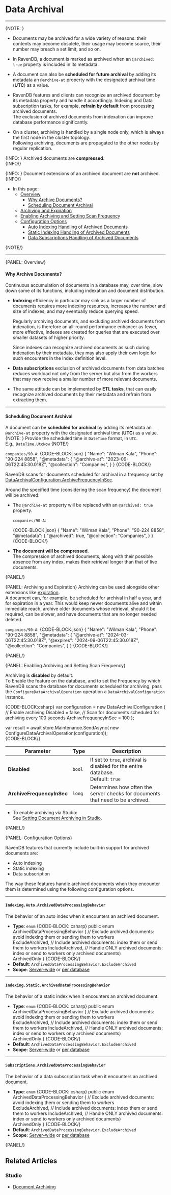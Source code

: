 ﻿# Data Archival
---

{NOTE: }

* Documents may be archived for a wide variety of reasons: their contents may become 
  obsolete, their usage may become scarce, their number may breach a set limit, and so on.  
  
* In RavenDB, a document is marked as archived when an `@archived: true` property 
  is included in its metadata.  

* A document can also be **scheduled for future archival** by adding its metadata 
  an `@archive-at` property with the designated archival time (**UTC**) as a value.  

* RavenDB features and clients can recognize an archived document by its metadata 
  property and handle it accordingly. Indexing and Data subscription tasks, 
  for example, **refrain by default** from processing archived documents.  
  The exclusion of archived documents from indexation can improve  
  database performance significantly.  

* On a cluster, archiving is handled by a single node only, which 
  is always the first node in the cluster topology.  
  Following archiving, documents are propagated to the other nodes 
  by regular replication.  

{INFO: }
Archived documents are **compressed**.  
{INFO/}

{INFO: }
Document extensions of an archived document are **not** archived.  
{INFO/}

* In this page:  
  * [Overview](../../server/extensions/archival#overview)  
     * [Why Archive Documents?](../../server/extensions/archival#why-archive-documents)  
     * [Scheduling Document Archival](../../server/extensions/archival#scheduling-document-archival)  
  * [Archiving and Expiration](../../server/extensions/archival#archiving-and-expiration)  
  * [Enabling Archiving and Setting Scan Frequency](../../server/extensions/archival#enabling-archiving-and-setting-scan-frequency)  
  * [Configuration Options](../../server/extensions/archival#configuration-options)  
     * [Auto Indexing Handling of Archived Documents](../../server/extensions/archival#section)  
     * [Static Indexing Handling of Archived Documents](../../server/extensions/archival#section-1)  
     * [Data Subscriptions Handling of Archived Documents](../../server/extensions/archival#section-2)  

{NOTE/}

---

{PANEL: Overview}

#### Why Archive Documents?

Continuous accumulation of documents in a database may, over time, slow 
down some of its functions, including indexation and document distribution.  

* **Indexing** efficiency in particular may sink as a larger number of documents 
  requires more indexing resources, increases the number and size of indexes, and 
  may eventually reduce querying speed.  
  
    Regularly archiving documents, and excluding archived documents from indexation, 
    is therefore an all-round performance enhancer as fewer, more effective, indexes 
    are created for queries that are executed over smaller datasets of higher priority.  
  
    Since indexes can recognize archived documents as such during indexation by their 
    metadata, they may also apply their own logic for such encounters in the index 
    definition level.  

* **Data subscriptions** exclusion of archived documents from data batches reduces 
  workload not only from the server but also from the workers that may now receive 
  a smaller number of more relevant documents.  

* The same attitude can be implemented by **ETL tasks**, that can easily recognize 
  archived documents by their metadata and refrain from extracting them.  

---

#### Scheduling Document Archival

A document can be **scheduled for archival** by adding its metadata an 
`@archive-at` property with the designated archival time (**UTC**) as a value.  
{NOTE: }
Provide the scheduled time in `DateTime` format, in `UTC`.  
E.g., `DateTime.UtcNow`
{NOTE/}


`companies/90-A`:
{CODE-BLOCK:json}
{
    "Name": "Wilman Kala",
    "Phone": "90-224 8858",
    "@metadata": {
        "@archive-at": "2023-09-06T22:45:30.018Z",
        "@collection": "Companies",
     }
}
{CODE-BLOCK/}

RavenDB scans for documents scheduled for archival in a frequency set by 
[DataArchivalConfiguration.ArchiveFrequencyInSec](../../server/extensions/archival#enabling-archiving-and-setting-scan-frequency).  

Around the specified time (considering the scan frequency) the document 
will be archived:  

* The `@archive-at` property will be replaced with an `@archived: true` property.  

  `companies/90-A`:
  
  {CODE-BLOCK:json}
  {
      "Name": "Wilman Kala",
      "Phone": "90-224 8858",
      "@metadata": {
          "@archived": true,
          "@collection": "Companies",
       }
  }
  {CODE-BLOCK/}

* **The document will be compressed**.  
  The compression of archived documents, along with their possible absence 
  from any index, makes their retrieval longer than that of live documents.  

{PANEL/}

{PANEL: Archiving and Expiration}
Archiving can be used alongside other extensions like [expiration](../../server/extensions/expiration).  
A document can, for example, be scheduled for archival in half a year, and 
for expiration in a year. This would keep newer documents alive and within 
immediate reach, archive older documents whose retrieval, should it be required, 
can be slower, and have documents that are no longer needed deleted.  

`companies/90-A`:
{CODE-BLOCK:json}
{
    "Name": "Wilman Kala",
    "Phone": "90-224 8858",
    "@metadata": {
        "@archive-at": "2024-03-06T22:45:30.018Z",
        "@expires": "2024-09-06T22:45:30.018Z",
        "@collection": "Companies",
     }
}
{CODE-BLOCK/}

{PANEL/}

{PANEL: Enabling Archiving and Setting Scan Frequency}

Archiving is **disabled** by default.  
To Enable the feature on the database, and to set the Frequency by which RavenDB scans 
the database for documents scheduled for archiving, pass the `ConfigureDataArchivalOperation` 
operation a `DataArchivalConfiguration` instance.  

{CODE-BLOCK:csharp}
var configuration = new DataArchivalConfiguration {
                        // Enable archiving
                        Disabled = false, 
                        // Scan for documents scheduled for archiving every 100 seconds 
                        ArchiveFrequencyInSec = 100 
                    };

var result = await store.Maintenance.SendAsync(
                    new ConfigureDataArchivalOperation(configuration));  
{CODE-BLOCK/}

| Parameter | Type | Description |
| - | - | - |
| **Disabled** | `bool` | If set to `true`, archival is disabled for the entire database. <br> Default: `true` |
| **ArchiveFrequencyInSec** | `long` | Determines how often the server checks for documents that need to be archived. |

* To enable archiving via Studio:  
  See [Setting Document Archiving in Studio](../../studio/database/settings/document-archiving).  

{PANEL/}

{PANEL: Configuration Options}

RavenDB features that currently include built-in support for archived documents are:  

* Auto indexing  
* Static indexing  
* Data subscription  

The way these features handle archived documents when they encounter them 
is determined using the following configuration options.

---

#### `Indexing.Auto.ArchivedDataProcessingBehavior`

The behavior of an auto index when it encounters an archived document.  

- **Type**: `enum`
  {CODE-BLOCK: csharp}
  public enum ArchivedDataProcessingBehavior
  {
      // Exclude archived documents: avoid indexing them or sending them to workers  
      ExcludeArchived,
      // Include archived documents: index them or send them to workers
      IncludeArchived,
      // Handle ONLY archived documents: index or send to workers only archived documents)  
      ArchivedOnly
  }
  {CODE-BLOCK/}
- **Default**: `ArchivedDataProcessingBehavior.ExcludeArchived`
- **Scope**: [Server-wide](../../server/configuration/configuration-options#settings.json) 
  or [per database](../../studio/database/settings/database-settings#view-database-settings)

---

#### `Indexing.Static.ArchivedDataProcessingBehavior`

The behavior of a static index when it encounters an archived document.  

- **Type**: `enum`
  {CODE-BLOCK: csharp}
  public enum ArchivedDataProcessingBehavior
  {
      // Exclude archived documents: avoid indexing them or sending them to workers  
      ExcludeArchived,
      // Include archived documents: index them or send them to workers
      IncludeArchived,
      // Handle ONLY archived documents: index or send to workers only archived documents)  
      ArchivedOnly
  }
  {CODE-BLOCK/}
- **Default**: `ArchivedDataProcessingBehavior.ExcludeArchived`
- **Scope**: [Server-wide](../../server/configuration/configuration-options#settings.json) 
  or [per database](../../studio/database/settings/database-settings#view-database-settings)

---

#### `Subscriptions.ArchivedDataProcessingBehavior`

The behavior of a data subscription task when it encounters an archived document.  

- **Type**: `enum`
  {CODE-BLOCK: csharp}
  public enum ArchivedDataProcessingBehavior
  {
      // Exclude archived documents: avoid indexing them or sending them to workers  
      ExcludeArchived,
      // Include archived documents: index them or send them to workers
      IncludeArchived,
      // Handle ONLY archived documents: index or send to workers only archived documents)  
      ArchivedOnly
  }
  {CODE-BLOCK/}
- **Default**: `ArchivedDataProcessingBehavior.ExcludeArchived`
- **Scope**: [Server-wide](../../server/configuration/configuration-options#settings.json) 
  or [per database](../../studio/database/settings/database-settings#view-database-settings)

{PANEL/}

## Related Articles

### Studio
- [Document Archiving](../../studio/database/settings/document-archiving)

